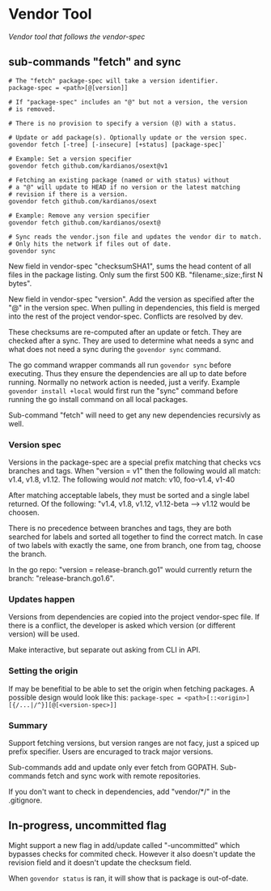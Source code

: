 # Vendor Tool
*Vendor tool that follows the vendor-spec*


## sub-commands "fetch" and sync

```
# The "fetch" package-spec will take a version identifier.
package-spec = <path>[@[version]]

# If "package-spec" includes an "@" but not a version, the version
# is removed.

# There is no provision to specify a version (@) with a status.

# Update or add package(s). Optionally update or the version spec.
govendor fetch [-tree] [-insecure] [+status] [package-spec]`

# Example: Set a version specifier
govendor fetch github.com/kardianos/osext@v1

# Fetching an existing package (named or with status) without
# a "@" will update to HEAD if no version or the latest matching
# revision if there is a version.
govendor fetch github.com/kardianos/osext

# Example: Remove any version specifier
govendor fetch github.com/kardianos/osext@

# Sync reads the vendor.json file and updates the vendor dir to match.
# Only hits the network if files out of date.
govendor sync
```

New field in vendor-spec "checksumSHA1", sums the head content of all
files in the package listing. Only sum the first 500 KB.
"filename:<filename>,size:<number of bytes>,first N bytes".

New field in vendor-spec "version". Add the version as specified after the
"@" in the version spec. When pulling in dependencies, this field is merged
into the rest of the project vendor-spec. Conflicts are resolved by dev.

These checksums are re-computed after an update or fetch. They are
checked after a sync. They are used to determine what needs a sync and
what does not need a sync during the `govendor sync` command.

The go command wrapper commands all run `govendor sync` before
executing. Thus they ensure the dependencies are all up to date before running.
Normally no network action is needed, just a verify.
Example `govendor install +local` would first run the "sync" command
before running the go install command on all local packages.

Sub-command "fetch" will need to get any new dependencies recursivly as well.

### Version spec

Versions in the package-spec are a special prefix matching that
checks vcs branches and tags.
When "version = v1" then the following would all match: v1.4, v1.8, v1.12.
The following would *not* match: v10, foo-v1.4, v1-40

After matching acceptable labels, they must be sorted and a single label
returned. Of the following: "v1.4, v1.8, v1.12, v1.12-beta --> v1.12 would 
be choosen.

There is no precedence between branches and tags, they are both searched for
labels and sorted all together to find the correct match. In case of two
labels with exactly the same, one from branch, one from tag, choose the branch.

In the go repo: "version = release-branch.go1" would currently return
the branch: "release-branch.go1.6".

### Updates happen

Versions from dependencies are copied into the project vendor-spec file.
If there is a conflict, the developer is asked which version (or different
version) will be used.

Make interactive, but separate out asking from CLI in API.

### Setting the origin

If may be benefitial to be able to set the origin when fetching packages. A
possible design would look like this:
`package-spec = <path>[::<origin>][{/...|/^}][@[<version-spec>]]`

### Summary

Support fetching versions, but version ranges are not facy, just a spiced up
prefix specifier. Users are encuraged to track major versions.

Sub-commands add and update only ever fetch from GOPATH. Sub-commands fetch
and sync work with remote repositories.

If you don't want to check in dependencies, add "vendor/*/" in the .gitignore.

## In-progress, uncommitted flag

Might support a new flag in add/update called "-uncommitted" which bypasses
checks for commited check. However it also doesn't update the revision field
and it doesn't update the checksum field.

When `govendor status` is ran, it will show that is package is out-of-date.
